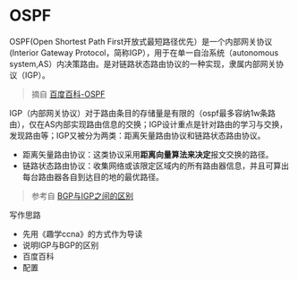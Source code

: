 # OSPF

OSPF(Open Shortest Path First开放式最短路径优先）是一个内部网关协议(Interior Gateway Protocol，简称IGP），用于在单一自治系统（autonomous system,AS）内决策路由。是对链路状态路由协议的一种实现，隶属内部网关协议（IGP）。

> 摘自 [百度百科-OSPF](https://baike.baidu.com/item/%E7%BB%84%E6%92%AD%E6%89%A9%E5%B1%95OSPF)

IGP（内部网关协议）对于路由条目的存储量是有限的（ospf最多容纳1w条路由），仅在AS内部实现路由信息的交换；IGP设计重点是针对路由的学习与交换，发现路由等；IGP又被分为两类：距离矢量路由协议和链路状态路由协议。

* 距离矢量路由协议：这类协议采用**距离向量算法来决定**报文交换的路径。
* 链路状态路由协议：收集网络或该限定区域内的所有路由器信息，并且可算出每台路由器各自到达目的地的最优路径。

> 参考自 [BGP与IGP之间的区别](http://www.voidcn.com/article/p-ojocvzvo-tx.html)




写作思路

* 先用《趣学ccna》的方式作为导读
* 说明IGP与BGP的区别
* 百度百科
* 配置
